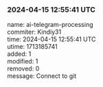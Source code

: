 ### 2024-04-15 12:55:41 UTC
name: ai-telegram-processing  
commiter: Kindiy31  
time: 2024-04-15 12:55:41 UTC  
utime: 1713185741  
added: 1  
modified: 1  
removed: 0  
message: Connect to git

